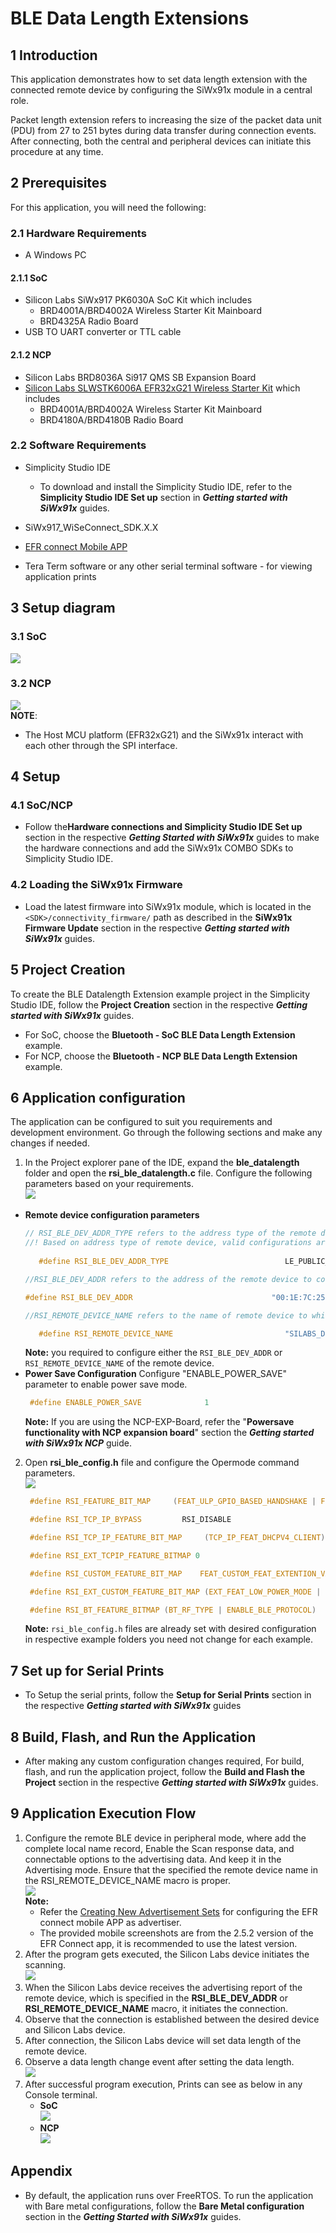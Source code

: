 # BLE Data Length Extensions

## **1 Introduction**

This application demonstrates how to set data length extension with the connected remote device by configuring the SiWx91x module in a central role.

Packet length extension refers to increasing the size of the packet data unit (PDU) from 27 to 251 bytes during data transfer during connection events.
After connecting, both the central and peripheral devices can initiate this procedure at any time.

## **2 Prerequisites**

For this application, you will need the following:
### **2.1 Hardware Requirements**

- A Windows PC

#### **2.1.1 SoC** 

   - Silicon Labs SiWx917 PK6030A SoC Kit which includes
      - BRD4001A/BRD4002A Wireless Starter Kit Mainboard
      - BRD4325A Radio Board
   - USB TO UART converter or TTL cable
   
#### **2.1.2 NCP**

   - Silicon Labs BRD8036A Si917 QMS SB Expansion Board
   - [Silicon Labs SLWSTK6006A EFR32xG21 Wireless Starter Kit](https://www.silabs.com/development-tools/wireless/efr32xg21-wireless-starter-kit) which includes
      - BRD4001A/BRD4002A Wireless Starter Kit Mainboard
      - BRD4180A/BRD4180B Radio Board
               
### **2.2 Software Requirements**

- Simplicity Studio IDE
   - To download and install the Simplicity Studio IDE, refer to the **Simplicity Studio IDE Set up** section in ***Getting started with SiWx91x*** guides.

- SiWx917_WiSeConnect_SDK.X.X
  
- [EFR connect Mobile APP](https://www.silabs.com/developers/efr-connect-mobile-app)

- Tera Term software or any other serial terminal software - for viewing application prints


## **3 Setup diagram**

### **3.1 SoC**   
![](resources/readme/bledlsoc.png)  
### **3.2 NCP** 
![](resources/readme/bledlncp.png)   
**NOTE**: 
- The Host MCU platform (EFR32xG21) and the SiWx91x interact with each other through the SPI interface. 

## **4 Setup**

### **4.1 SoC/NCP** 

- Follow the**Hardware connections and Simplicity Studio IDE Set up**  section in the respective ***Getting Started with SiWx91x*** guides to make the hardware connections and add the SiWx91x COMBO SDKs to Simplicity Studio IDE.

### **4.2 Loading the SiWx91x Firmware**

- Load the latest firmware into SiWx91x module, which is located in the `<SDK>/connectivity_firmware/` path as described in the **SiWx91x Firmware Update** section in the respective ***Getting started with SiWx91x*** guides.   

## **5 Project Creation**
To create the BLE Datalength Extension example project in the Simplicity Studio IDE, follow the **Project Creation** section in the respective ***Getting started with SiWx91x*** guides. 
   - For SoC, choose the **Bluetooth - SoC BLE Data Length Extension** example.
   - For NCP, choose the **Bluetooth - NCP BLE Data Length Extension** example.


## **6 Application configuration**

The application can be configured to suit you requirements and development environment. Go through the following sections and make any changes if needed. 

1. In the Project explorer pane of the IDE, expand the **ble\_datalength** folder and open the **rsi\_ble\_datalength.c** file. Configure the following parameters based on your requirements.    
![](resources/readme/bledlapplicationconfigurations.png)

- **Remote device configuration parameters**
  ```c
  // RSI_BLE_DEV_ADDR_TYPE refers to the address type of the remote device to connect.
  //! Based on address type of remote device, valid configurations are LE_RANDOM_ADDRESS and LE_PUBLIC_ADDRESS
 
	 #define RSI_BLE_DEV_ADDR_TYPE                          LE_PUBLIC_ADDRESS 
  
  //RSI_BLE_DEV_ADDR refers to the address of the remote device to connect.
  
  #define RSI_BLE_DEV_ADDR                               "00:1E:7C:25:E9:4D" 
  
  //RSI_REMOTE_DEVICE_NAME refers to the name of remote device to which Silicon Labs device has to connect.

	 #define RSI_REMOTE_DEVICE_NAME                         "SILABS_DEV" 
  ```
  **Note:** you required to configure either the `RSI_BLE_DEV_ADDR` or `RSI_REMOTE_DEVICE_NAME` of the remote device.
- **Power Save Configuration**
Configure "ENABLE_POWER_SAVE" parameter to enable power save mode.    
     ```c
      #define ENABLE_POWER_SAVE              1
    ```
   **Note:** If you are using the NCP-EXP-Board, refer the "**Powersave functionality with NCP expansion board**" section  the ***Getting started with SiWx91x NCP*** guide.
2. Open **rsi\_ble\_config.h** file and configure the Opermode command parameters.   
![](resources/readme/bledlconfigurations.png)    
   ```c
    #define RSI_FEATURE_BIT_MAP     (FEAT_ULP_GPIO_BASED_HANDSHAKE | FEAT_DEV_TO_HOST_ULP_GPIO_1) 

    #define RSI_TCP_IP_BYPASS         RSI_DISABLE       

    #define RSI_TCP_IP_FEATURE_BIT_MAP     (TCP_IP_FEAT_DHCPV4_CLIENT) 

    #define RSI_EXT_TCPIP_FEATURE_BITMAP 0

    #define RSI_CUSTOM_FEATURE_BIT_MAP    FEAT_CUSTOM_FEAT_EXTENTION_VALID  

    #define RSI_EXT_CUSTOM_FEATURE_BIT_MAP (EXT_FEAT_LOW_POWER_MODE | EXT_FEAT_XTAL_CLK_ENABLE | EXT_FEAT_512K_M4SS_192K)

    #define RSI_BT_FEATURE_BITMAP (BT_RF_TYPE | ENABLE_BLE_PROTOCOL)
   ```
    **Note:** `rsi_ble_config.h` files are already set with desired configuration in respective example folders you need not change for each example. 

## **7 Set up for Serial Prints**
- To Setup the serial prints, follow the **Setup for Serial Prints** section in the respective ***Getting started with SiWx91x*** guides


## **8 Build, Flash, and Run the Application**
- After making any custom configuration changes required, For build, flash, and run the application project, follow the **Build and Flash the Project** section in the respective ***Getting started with SiWx91x*** guides.    


## **9 Application Execution Flow**

1. Configure the remote BLE device in peripheral mode, where add the complete local name record,  Enable the Scan response data, and connectable options to the advertising data. And keep it in the Advertising mode. Ensure that the specified the remote device name in the RSI_REMOTE_DEVICE_NAME macro is proper.   
![](resources/readme/datalengthadvertiser.png)     
**Note:** 
   - Refer the [Creating New Advertisement Sets](https://docs.silabs.com/bluetooth/5.0/miscellaneous/mobile/efr-connect-mobile-app) for configuring the EFR connect mobile APP as advertiser. 
   - The provided mobile screenshots are from the 2.5.2 version of the EFR Connect app, it is recommended to use the latest version.
2. After the program gets executed, the Silicon Labs device initiates the scanning.   
![](resources/readme/bledlsocscanning.png)
3. When the Silicon Labs device receives the advertising report of the remote device, which is specified in the **RSI_BLE_DEV_ADDR** or **RSI_REMOTE_DEVICE_NAME** macro, it initiates the connection.
4. Observe that the connection is established between the desired device and Silicon Labs device.
5. After connection, the Silicon Labs device will set data length of the remote device.
6. Observe a data length change event after setting the data length.    
![](resources/readme/bledledeviceconnected.png)
7. After successful program execution, Prints can see as below in any Console terminal.
   - **SoC**    
   ![](resources/readme/bledlsocprints.png)
   - **NCP**    
   ![](resources/readme/bledlncpprints.png)

## **Appendix**

- By default, the application runs over FreeRTOS. To run the application with Bare metal configurations, follow the **Bare Metal configuration** section in the ***Getting Started with SiWx91x*** guides.